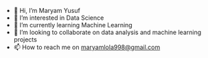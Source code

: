 - 👋 Hi, I’m Maryam Yusuf
- 👀 I’m interested in Data Science
- 🌱 I’m currently learning Machine Learning
- 💞️ I’m looking to collaborate on data analysis and machine learning projects
- 📫 How to reach me on maryamlola998@gmail.com

<!---
mayrealyam/mayrealyam is a ✨ special ✨ repository because its `README.md` (this file) appears on your GitHub profile.
You can click the Preview link to take a look at your changes.
--->
